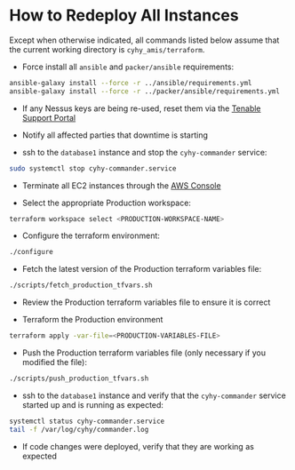 # How to Redeploy All Instances #

Except when otherwise indicated, all commands listed below assume that
the current working directory is `cyhy_amis/terraform`.

* Force install all `ansible` and `packer/ansible` requirements:
```bash
ansible-galaxy install --force -r ../ansible/requirements.yml
ansible-galaxy install --force -r ../packer/ansible/requirements.yml
```

* If any Nessus keys are being re-used, reset them via the
[Tenable Support Portal](https://support.tenable.com)

* Notify all affected parties that downtime is starting

* ssh to the `database1` instance and stop the `cyhy-commander` service:
```bash
sudo systemctl stop cyhy-commander.service
```

* Terminate all EC2 instances through the
[AWS Console](https://aws.amazon.com/console/)

* Select the appropriate Production workspace:
```bash
terraform workspace select <PRODUCTION-WORKSPACE-NAME>
```

* Configure the terraform environment:
```bash
./configure
```

* Fetch the latest version of the Production terraform variables file:
```bash
./scripts/fetch_production_tfvars.sh
```

* Review the Production terraform variables file to ensure it is correct

* Terraform the Production environment
```bash
terraform apply -var-file=<PRODUCTION-VARIABLES-FILE>
```

* Push the Production terraform variables file (only necessary if you
modified the file):
```bash
./scripts/push_production_tfvars.sh
```

* ssh to the `database1` instance and verify that the `cyhy-commander`
service started up and is running as expected:
```bash
systemctl status cyhy-commander.service
tail -f /var/log/cyhy/commander.log
```

* If code changes were deployed, verify that they are working as expected
